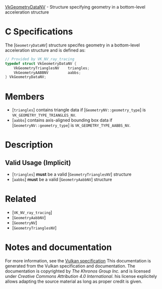 [VkGeometryDataNV](https://www.khronos.org/registry/vulkan/specs/1.3-extensions/man/html/VkGeometryDataNV.html) - Structure specifying geometry in a bottom-level acceleration structure

# C Specifications
The [`GeometryDataNV`] structure specifes geometry in a bottom-level
acceleration structure and is defined as:
```c
// Provided by VK_NV_ray_tracing
typedef struct VkGeometryDataNV {
    VkGeometryTrianglesNV    triangles;
    VkGeometryAABBNV         aabbs;
} VkGeometryDataNV;
```

# Members
- [`triangles`] contains triangle data if [`GeometryNV::geometry_type`] is `VK_GEOMETRY_TYPE_TRIANGLES_NV`.
- [`aabbs`] contains axis-aligned bounding box data if [`GeometryNV::geometry_type`] is `VK_GEOMETRY_TYPE_AABBS_NV`.

# Description
## Valid Usage (Implicit)
-  [`triangles`] **must**  be a valid [`GeometryTrianglesNV`] structure
-  [`aabbs`] **must**  be a valid [`GeometryAabbNV`] structure

# Related
- [`VK_NV_ray_tracing`]
- [`GeometryAabbNV`]
- [`GeometryNV`]
- [`GeometryTrianglesNV`]

# Notes and documentation
For more information, see the [Vulkan specification](https://www.khronos.org/registry/vulkan/specs/1.3-extensions/html/vkspec.html)
This documentation is generated from the Vulkan specification and documentation.
The documentation is copyrighted by *The Khronos Group Inc.* and is licensed under *Creative Commons Attribution 4.0 International*.
his license explicitely allows adapting the source material as long as proper credit is given.
        